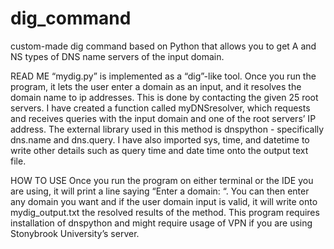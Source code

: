 # dig_command
custom-made dig command based on Python that allows you to get A and NS types of DNS name servers of the input domain.

READ ME
“mydig.py” is implemented as a “dig”-like tool. Once you run the
program, it lets the user enter a domain as an input, and it
resolves the domain name to ip addresses. This is done by
contacting the given 25 root servers. I have created a function
called myDNSresolver, which requests and receives queries with
the input domain and one of the root servers’ IP address. The
external library used in this method is dnspython - specifically
dns.name and dns.query. I have also imported sys, time, and
datetime to write other details such as query time and date time
onto the output text file.

HOW TO USE
Once you run the program on either terminal or the IDE you are
using, it will print a line saying “Enter a domain: “. You can
then enter any domain you want and if the user domain input is
valid, it will write onto mydig_output.txt the resolved results
of the method. This program requires installation of dnspython
and might require usage of VPN if you are using Stonybrook
University’s server.
